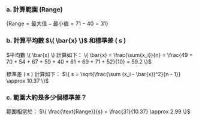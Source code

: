 ### a. 計算範圍 (Range)
$\{
\text{Range} = \text{最大值} - \text{最小值} = 71 - 40 = 31
\}$

### b. 計算平均數 $\( \bar{x} \)$ 和標準差 \( s \)
$平均數 \( \bar{x} \) 計算如下：
\{
\bar{x} = \frac{\sum{x_i}}{n} = \frac{49 + 70 + 54 + 67 + 59 + 40 + 61 + 69 + 71 + 52}{10} = 59.2
\}$

標準差 \( s \) 計算如下：
$\{
s = \sqrt{\frac{\sum (x_i - \bar{x})^2}{n - 1}} \approx 10.37
\}$

### c. 範圍大約是多少個標準差？
範圍相當於：
$\{
\frac{\text{Range}}{s} = \frac{31}{10.37} \approx 2.99
\}$

